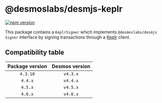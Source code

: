 # @desmoslabs/desmjs-keplr

[![npm version](https://img.shields.io/npm/v/@desmoslabs/desmjs-keplr.svg)](https://www.npmjs.com/package/@desmoslabs/desmjs-keplr)

This package contains a `KeplrSigner` which implements `@desmoslabs/desmjs` `Signer` interface 
by signing transactions through a [Keplr](https://www.keplr.app/) client.  

## Compatibility table

| Package version | Desmos version | 
|:---------------:|:--------------:|
|    `4.3.10`     |    `v4.3.x`    |
|     `4.4.x`     |    `v4.4.x`    |
|     `4.5.x`     |    `v4.5.x`    |
|     `4.6.x`     |    `v4.6.x`    |
